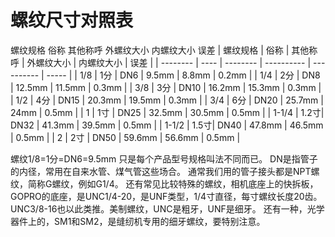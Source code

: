 # 螺纹尺寸对照表

螺纹规格	俗称	其他称呼	外螺纹大小	内螺纹大小	误差
| 螺纹规格 | 俗称 | 其他称呼 | 外螺纹大小 | 内螺纹大小 | 误差  |
| -------- | ---- | -------- | ---------- | ---------- | ----- |
| 1/8      | 1分  | DN6      | 9.5mm      | 8.8mm      | 0.2mm |
| 1/4      | 2分  | DN8      | 12.5mm     | 11.5mm     | 0.3mm |
| 3/8      | 3分  | DN10     | 16.2mm     | 15.3mm     | 0.3mm |
| 1/2      | 4分  | DN15     | 20.3mm     | 19.5mm     | 0.3mm |
| 3/4      | 6分  | DN20     | 25.7mm     | 24mm       | 0.5mm |
| 1        | 1寸  | DN25     | 32.5mm     | 30.5mm     | 0.5mm |
| 1-1/4    | 1.2寸| DN32     | 41.3mm     | 39.5mm     | 0.5mm |
| 1-1/2    | 1.5寸| DN40     | 47.8mm     | 46.5mm     | 0.5mm |
| 2        | 2寸  | DN50     | 59.6mm     | 56.6mm     | 0.5mm |

螺纹1/8=1分=DN6=9.5mm 只是每个产品型号规格叫法不同而已。
DN是指管子的内径，常用在自来水管、煤气管这些场合。
通常我们用的管子接头都是NPT螺纹，简称G螺纹，例如G1/4。
还有常见比较特殊的螺纹，相机底座上的快拆板，GOPRO的底座，是UNC1/4-20，是UNF类型，1/4寸直径，每寸螺纹长度20齿。UNC3/8-16也以此类推。美制螺纹，UNC是粗牙，UNF是细牙。
还有一种，光学器件上的，SM1和SM2，是缝纫机专用的细牙螺纹，要特别注意。